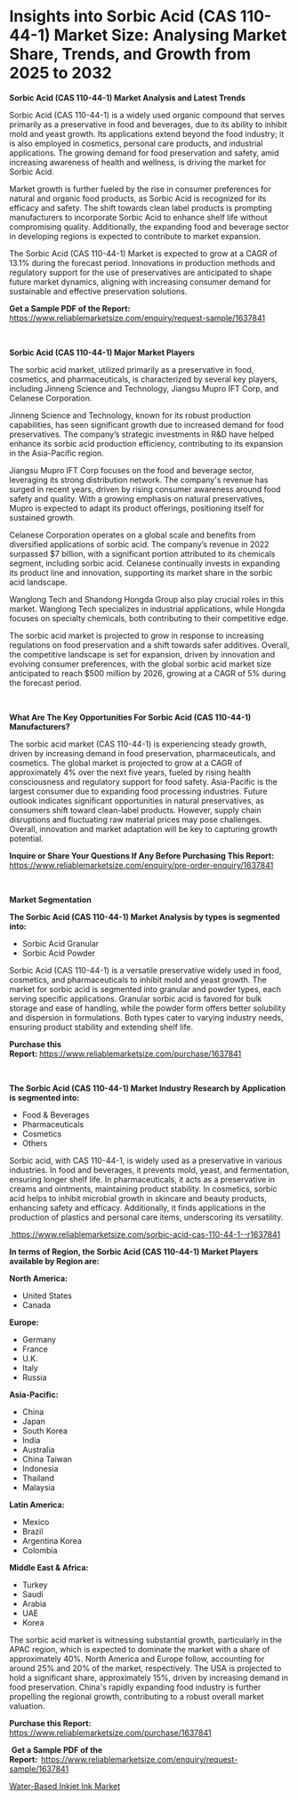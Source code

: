 <p><h1>Insights into Sorbic Acid (CAS 110-44-1) Market Size: Analysing Market Share, Trends, and Growth from 2025 to 2032</h1></p><p><strong>Sorbic Acid (CAS 110-44-1) Market Analysis and Latest Trends</strong></p>
<p><p>Sorbic Acid (CAS 110-44-1) is a widely used organic compound that serves primarily as a preservative in food and beverages, due to its ability to inhibit mold and yeast growth. Its applications extend beyond the food industry; it is also employed in cosmetics, personal care products, and industrial applications. The growing demand for food preservation and safety, amid increasing awareness of health and wellness, is driving the market for Sorbic Acid.</p><p>Market growth is further fueled by the rise in consumer preferences for natural and organic food products, as Sorbic Acid is recognized for its efficacy and safety. The shift towards clean label products is prompting manufacturers to incorporate Sorbic Acid to enhance shelf life without compromising quality. Additionally, the expanding food and beverage sector in developing regions is expected to contribute to market expansion.</p><p>The Sorbic Acid (CAS 110-44-1) Market is expected to grow at a CAGR of 13.1% during the forecast period. Innovations in production methods and regulatory support for the use of preservatives are anticipated to shape future market dynamics, aligning with increasing consumer demand for sustainable and effective preservation solutions.</p></p>
<p><strong>Get a Sample PDF of the Report:&nbsp;</strong> <a href="https://www.reliablemarketsize.com/enquiry/request-sample/1637841?utm_campaign=2111&utm_medium=2&utm_source=Github&utm_content=ia&utm_term=01022025&utm_id=sorbic-acid-cas-110-44-1">https://www.reliablemarketsize.com/enquiry/request-sample/1637841</a></p>
<p>&nbsp;</p>
<p><strong>Sorbic Acid (CAS 110-44-1) Major Market Players</strong></p>
<p><p>The sorbic acid market, utilized primarily as a preservative in food, cosmetics, and pharmaceuticals, is characterized by several key players, including Jinneng Science and Technology, Jiangsu Mupro IFT Corp, and Celanese Corporation. </p><p>Jinneng Science and Technology, known for its robust production capabilities, has seen significant growth due to increased demand for food preservatives. The company’s strategic investments in R&D have helped enhance its sorbic acid production efficiency, contributing to its expansion in the Asia-Pacific region. </p><p>Jiangsu Mupro IFT Corp focuses on the food and beverage sector, leveraging its strong distribution network. The company's revenue has surged in recent years, driven by rising consumer awareness around food safety and quality. With a growing emphasis on natural preservatives, Mupro is expected to adapt its product offerings, positioning itself for sustained growth.</p><p>Celanese Corporation operates on a global scale and benefits from diversified applications of sorbic acid. The company’s revenue in 2022 surpassed $7 billion, with a significant portion attributed to its chemicals segment, including sorbic acid. Celanese continually invests in expanding its product line and innovation, supporting its market share in the sorbic acid landscape.</p><p>Wanglong Tech and Shandong Hongda Group also play crucial roles in this market. Wanglong Tech specializes in industrial applications, while Hongda focuses on specialty chemicals, both contributing to their competitive edge. </p><p>The sorbic acid market is projected to grow in response to increasing regulations on food preservation and a shift towards safer additives. Overall, the competitive landscape is set for expansion, driven by innovation and evolving consumer preferences, with the global sorbic acid market size anticipated to reach $500 million by 2026, growing at a CAGR of 5% during the forecast period.</p></p>
<p>&nbsp;</p>
<p><strong>What Are The Key Opportunities For Sorbic Acid (CAS 110-44-1) Manufacturers?</strong></p>
<p><p>The sorbic acid market (CAS 110-44-1) is experiencing steady growth, driven by increasing demand in food preservation, pharmaceuticals, and cosmetics. The global market is projected to grow at a CAGR of approximately 4% over the next five years, fueled by rising health consciousness and regulatory support for food safety. Asia-Pacific is the largest consumer due to expanding food processing industries. Future outlook indicates significant opportunities in natural preservatives, as consumers shift toward clean-label products. However, supply chain disruptions and fluctuating raw material prices may pose challenges. Overall, innovation and market adaptation will be key to capturing growth potential.</p></p>
<p><strong>Inquire or Share Your Questions If Any Before Purchasing This Report:</strong> <a href="https://www.reliablemarketsize.com/enquiry/pre-order-enquiry/1637841?utm_campaign=2111&utm_medium=2&utm_source=Github&utm_content=ia&utm_term=01022025&utm_id=sorbic-acid-cas-110-44-1">https://www.reliablemarketsize.com/enquiry/pre-order-enquiry/1637841</a></p>
<p>&nbsp;</p>
<p><strong>Market Segmentation</strong></p>
<p><strong>The Sorbic Acid (CAS 110-44-1) Market Analysis by types is segmented into:</strong></p>
<p><ul><li>Sorbic Acid Granular</li><li>Sorbic Acid Powder</li></ul></p>
<p><p>Sorbic Acid (CAS 110-44-1) is a versatile preservative widely used in food, cosmetics, and pharmaceuticals to inhibit mold and yeast growth. The market for sorbic acid is segmented into granular and powder types, each serving specific applications. Granular sorbic acid is favored for bulk storage and ease of handling, while the powder form offers better solubility and dispersion in formulations. Both types cater to varying industry needs, ensuring product stability and extending shelf life.</p></p>
<p><strong>Purchase this Report:&nbsp;</strong><a href="https://www.reliablemarketsize.com/purchase/1637841?utm_campaign=2111&utm_medium=2&utm_source=Github&utm_content=ia&utm_term=01022025&utm_id=sorbic-acid-cas-110-44-1">https://www.reliablemarketsize.com/purchase/1637841</a></p>
<p>&nbsp;</p>
<p><strong>The Sorbic Acid (CAS 110-44-1) Market Industry Research by Application is segmented into:</strong></p>
<p><ul><li>Food & Beverages</li><li>Pharmaceuticals</li><li>Cosmetics</li><li>Others</li></ul></p>
<p><p>Sorbic acid, with CAS 110-44-1, is widely used as a preservative in various industries. In food and beverages, it prevents mold, yeast, and fermentation, ensuring longer shelf life. In pharmaceuticals, it acts as a preservative in creams and ointments, maintaining product stability. In cosmetics, sorbic acid helps to inhibit microbial growth in skincare and beauty products, enhancing safety and efficacy. Additionally, it finds applications in the production of plastics and personal care items, underscoring its versatility.</p></p>
<p><a href="https://www.reliablemarketsize.com/sorbic-acid-cas-110-44-1--r1637841?utm_campaign=2111&utm_medium=2&utm_source=Github&utm_content=ia&utm_term=01022025&utm_id=sorbic-acid-cas-110-44-1">&nbsp;https://www.reliablemarketsize.com/sorbic-acid-cas-110-44-1--r1637841</a></p>
<p><strong>In terms of Region, the Sorbic Acid (CAS 110-44-1) Market Players available by Region are:</strong></p>
<p>
    <p> <strong> North America: </strong>
        <ul>
            <li>United States</li>
            <li>Canada</li>
        </ul>
        </p> 
    <p> <strong> Europe: </strong>
        <ul>
            <li>Germany</li>
            <li>France</li>
            <li>U.K.</li>
            <li>Italy</li>
            <li>Russia</li>
        </ul>
        </p> 
    <p> <strong> Asia-Pacific: </strong>
        <ul>
            <li>China</li>
            <li>Japan</li>
            <li>South Korea</li>
            <li>India</li>
            <li>Australia</li>
            <li>China Taiwan</li>
            <li>Indonesia</li>
            <li>Thailand</li>
            <li>Malaysia</li>
        </ul>
        </p> 
    <p> <strong> Latin America: </strong>
        <ul>
            <li>Mexico</li>
            <li>Brazil</li>
            <li>Argentina Korea</li>
            <li>Colombia</li>
        </ul>
        </p> 
    <p> <strong> Middle East & Africa: </strong>
        <ul>
            <li>Turkey</li>
            <li>Saudi</li>
            <li>Arabia</li>
            <li>UAE</li>
            <li>Korea</li>
        </ul>
    </p>
    </p>
<p><p>The sorbic acid market is witnessing substantial growth, particularly in the APAC region, which is expected to dominate the market with a share of approximately 40%. North America and Europe follow, accounting for around 25% and 20% of the market, respectively. The USA is projected to hold a significant share, approximately 15%, driven by increasing demand in food preservation. China's rapidly expanding food industry is further propelling the regional growth, contributing to a robust overall market valuation.</p></p>
<p><strong>Purchase this Report: </strong><a href="https://www.reliablemarketsize.com/purchase/1637841?utm_campaign=2111&utm_medium=2&utm_source=Github&utm_content=ia&utm_term=01022025&utm_id=sorbic-acid-cas-110-44-1">https://www.reliablemarketsize.com/purchase/1637841</a></p>
<p>&nbsp;<strong>Get a Sample PDF of the Report:&nbsp;&nbsp;</strong><a href="https://www.reliablemarketsize.com/enquiry/request-sample/1637841?utm_campaign=2111&utm_medium=2&utm_source=Github&utm_content=ia&utm_term=01022025&utm_id=sorbic-acid-cas-110-44-1">https://www.reliablemarketsize.com/enquiry/request-sample/1637841</a></p>
<p><strong></strong></p>
<p><p><a href="https://github.com/rodinayygacklezi/Market-Research-Report-List-1/blob/main/water-based-inkjet-ink-market.md?utm_campaign=2111&utm_medium=2&utm_source=Github&utm_content=ia&utm_term=01022025&utm_id=sorbic-acid-cas-110-44-1">Water-Based Inkjet Ink Market</a></p></p>
